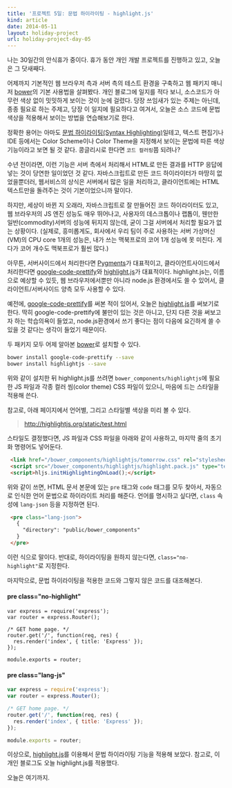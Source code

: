 ```yaml
---
title: '프로젝트 5일: 문법 하이라이팅 - highlight.js'
kind: article
date: 2014-05-11
layout: holiday-project
url: holiday-project-day-05
---
```


나는 30일간의 안식휴가 중이다. 휴가 동안 개인 개발 프로젝트를 진행하고 있고, 오늘은 그 닷새째다.

어제까지 기본적인 웹 브라우저 측과 서버 측의 테스트 환경을 구축하고 웹 패키지 매니저 [bower]의 기본 사용법을 살펴봤다. 개인 블로그에 일지를 적다 보니, 소스코드가 아무런 색상 없이 밋밋하게 보이는 것이 눈에 걸렸다. 당장 쓰임새가 있는 주제는 아닌데, 종종 필요로 하는 주제고, 당장 이 일지에 필요하다고 여겨서, 오늘은 소스 코드에 문법 색상을 적용해서 보이는 방법을 연습해보기로 한다.

정확한 용어는 아마도 [문법 하이라이팅(Syntax Highlighting)](http://en.wikipedia.org/wiki/Syntax_highlighting)일테고, 텍스트 편집기나 IDE 등에서는 Color Scheme이나 Color Theme을 지정해서 보이는 문법에 따른 색상 기능이라고 보면 될 것 같다. 콩글리시로 한다면 ```코드 컬러링```쯤 되려나?

수년 전이라면, 이런 기능은 서버 측에서 처리해서 HTML로 만든 결과를 HTTP 응답에 넣는 것이 당연한 일이었던 것 같다. 자바스크립트로 만든 코드 하이라이터가 마땅히 없었을뿐더러, 웹서비스의 상식은 서버에서 많은 일을 처리하고, 클라이언트에는 HTML 텍스트만을 돌려주는 것이 기본이었으니까 말이다.

하지만, 세상이 바뀐 지 오래라, 자바스크립트로 잘 만들어진 코드 하이라이터도 있고, 웹 브라우저의 JS 엔진 성능도 매우 뛰어나고, 사용자의 데스크톱이나 랩톱이, 웬만한 일반(commodity)서버의 성능에 뒤지지 않는데, 굳이 그걸 서버에서 처리할 필요가 없는 상황이다. (실제로, 흥미롭게도, 회사에서 우리 팀이 주로 사용하는 서버 가상머신(VM)의 CPU core 1개의 성능은, 내가 쓰는 맥북프로의 코어 1개 성능에 못 미친다. 게다가 코어 개수도 맥북프로가 훨씬 많다.)

아무튼, 서버사이드에서 처리한다면 [Pygments]가 대표적이고, 클라이언트사이드에서 처리한다면 [google-code-prettify]와 [highlight.js]가 대표적이다. highlight.js는, 이름으로 예상할 수 있듯, 웹 브라우저에서뿐만 아니라 node.js 환경에서도 쓸 수 있어서, 클라이언트/서버사이드 양측 모두 사용할 수 있다.

예전에, [google-code-prettify]를 써본 적이 있어서, 오늘은 [highlight.js]를 써보기로 한다. 딱히 google-code-prettify에 불만이 있는 것은 아니고, 단지 다른 것을 써보고자 하는 학습의욕이 들었고, node.js환경에서 쓰기 좋다는 점이 다음에 요긴하게 쓸 수 있을 것 같다는 생각이 들었기 때문이다.

두 패키지 모두 어제 알아본 [bower]로 설치할 수 있다.

```bash
bower install google-code-prettify --save
bower install highlightjs --save
```

위와 같이 설치한 뒤 highlight.js를 쓰려면 ```bower_components/highlightjs```에 필요한 JS 파일과 각종 컬러 씸(color theme) CSS 파일이 있으니, 마음에 드는 스타일을 적용해 쓴다.

참고로, 아래 페이지에서 언어별, 그리고 스타일별 색상을 미리 볼 수 있다.

> <http://highlightjs.org/static/test.html>


스타일도 결정했다면, JS 파일과 CSS 파일을 아래와 같이 사용하고, 마지막 줄의 초기화 명령어도 넣어둔다.

```html
 <link href="/bower_components/highlightjs/tomorrow.css" rel="stylesheet" type="text/css">
 <script src="/bower_components/highlightjs/highlight.pack.js" type="text/javascript"></script>
 <script>hljs.initHighlightingOnLoad();</script>
```

위와 같이 쓰면, HTML 문서 본문에 있는 ```pre``` 태그와 ```code``` 태그를 모두 찾아서, 자동으로 인식한 언어 문법으로 하이라이트 처리를 해준다. 언어를 명시하고 싶다면, ```class``` 속성에 ```lang-json``` 등을 지정하면 된다.

```html
 <pre class="lang-json">
   {
     "directory": "public/bower_components"
   }
 </pre>
```

이런 식으로 말이다. 반대로, 하이라이팅을 원하지 않는다면, ```class="no-highlight"```로 지정한다.

마지막으로, 문법 하이라이팅을 적용한 코드와 그렇지 않은 코드를 대조해본다.

#### pre class="no-highlight"
```no-highlight
var express = require('express');
var router = express.Router();

/* GET home page. */
router.get('/', function(req, res) {
  res.render('index', { title: 'Express' });
});

module.exports = router;
```

#### pre class="lang-js"
```js
var express = require('express');
var router = express.Router();

/* GET home page. */
router.get('/', function(req, res) {
  res.render('index', { title: 'Express' });
});

module.exports = router;
```

이상으로, [highlight.js]를 이용해서 문법 하이라이팅 기능을 적용해 보았다. 참고로, 이 개인 블로그도 오늘 highlight.js를 적용했다.

오늘은 여기까지.



[highlight.js]: http://highlightjs.org/
[google-code-prettify]: https://code.google.com/p/google-code-prettify/
[Pygments]: http://pygments.org/
[bower]: http://bower.io/
[첫날]: /holiday-project-day-01/
[어제]: /holiday-project-day-02/
[supertest]: https://github.com/visionmedia/supertest
[Karma]: http://karma-runner.github.io/
[Jasmine]: http://jasmine.github.io/
[express]: http://expressjs.com/
[mocha]: http://visionmedia.github.io/mocha/
[vows]: http://vowsjs.org/
[expresso]: http://visionmedia.github.io/expresso/
[should.js]: https://github.com/visionmedia/should.js
[nodeunit]: https://github.com/caolan/nodeunit
[jasmine-node]: https://github.com/mhevery/jasmine-node
[jade]: http://jade-lang.com/

